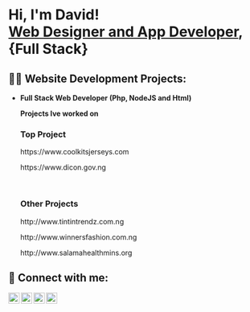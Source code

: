
<h1>Hi, I'm David! <br/><a href="https://github.com/stickycodes">Web Designer and App Developer</a>, 
  <br>{Full Stack}

<h2>👨‍💻 Website Development Projects:</h2>
  
- <b>Full Stack Web Developer (Php, NodeJS and Html)</b>
  
  <b>Projects Ive worked on</b>
    <h3> Top Project </h3>
    <p>https://www.coolkitsjerseys.com</p>
    <p>https://www.dicon.gov.ng</p>
  <br>
    <h3>Other Projects</h3>
     <p>http://www.tintintrendz.com.ng</p>
     <p>http://www.winnersfashion.com.ng</p>
     <p>http://www.salamahealthmins.org</p>
  
  
 
<h2> 🤳 Connect with me:</h2>

[<img align="left" alt="DavidImoru | Facebook" width="22px" src="https://cdn.jsdelivr.net/npm/simple-icons@v3/icons/facebook.svg" />][facebook]
[<img align="left" alt="DavidImoru | Twitter" width="22px" src="https://cdn.jsdelivr.net/npm/simple-icons@v3/icons/twitter.svg" />][twitter]
[<img align="left" alt="DavidImoru | LinkedIn" width="22px" src="https://cdn.jsdelivr.net/npm/simple-icons@v3/icons/linkedin.svg" />][linkedin]
[<img align="left" alt="DavidImoru | Instagram" width="22px" src="https://cdn.jsdelivr.net/npm/simple-icons@v3/icons/instagram.svg" />][instagram]

[twitter]: https://twitter.com/davidimoru
[facebook]: https://www.facebook.com/davidimoru
[instagram]: https://www.instagram.com/davidimoru/
[linkedin]: https://linkedin.com/davidimoru


